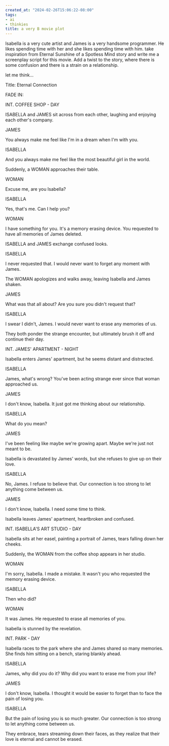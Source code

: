 ```yaml
---
created_at: "2024-02-26T15:06:22-08:00"
tags:
- ai
- thinkies
title: a very B movie plot
---
```


Isabella is a very cute artist and James is a very handsome programmer. He likes spending time with her and she likes spending time with him. take inspiration from Eternal Sunshine of a Spotless Mind story and write me a screenplay script for this movie. Add a twist to the story, where there is some confusion and there is a strain on a relationship.

let me think...

Title: Eternal Connection

FADE IN:

INT. COFFEE SHOP - DAY

ISABELLA and JAMES sit across from each other, laughing and enjoying each other's company.

JAMES

You always make me feel like I'm in a dream when I'm with you.

ISABELLA

And you always make me feel like the most beautiful girl in the world.

Suddenly, a WOMAN approaches their table.

WOMAN

Excuse me, are you Isabella?

ISABELLA

Yes, that's me. Can I help you?

WOMAN

I have something for you. It's a memory erasing device. You requested to have all memories of James deleted.

ISABELLA and JAMES exchange confused looks.

ISABELLA

I never requested that. I would never want to forget any moment with James.

The WOMAN apologizes and walks away, leaving Isabella and James shaken.

JAMES

What was that all about? Are you sure you didn't request that?

ISABELLA

I swear I didn't, James. I would never want to erase any memories of us.

They both ponder the strange encounter, but ultimately brush it off and continue their day.

INT. JAMES' APARTMENT - NIGHT

Isabella enters James' apartment, but he seems distant and distracted.

ISABELLA

James, what's wrong? You've been acting strange ever since that woman approached us.

JAMES

I don't know, Isabella. It just got me thinking about our relationship.

ISABELLA

What do you mean?

JAMES

I've been feeling like maybe we're growing apart. Maybe we're just not meant to be.

Isabella is devastated by James' words, but she refuses to give up on their love.

ISABELLA

No, James. I refuse to believe that. Our connection is too strong to let anything come between us.

JAMES

I don't know, Isabella. I need some time to think.

Isabella leaves James' apartment, heartbroken and confused.

INT. ISABELLA'S ART STUDIO - DAY

Isabella sits at her easel, painting a portrait of James, tears falling down her cheeks.

Suddenly, the WOMAN from the coffee shop appears in her studio.

WOMAN

I'm sorry, Isabella. I made a mistake. It wasn't you who requested the memory erasing device.

ISABELLA

Then who did?

WOMAN

It was James. He requested to erase all memories of you.

Isabella is stunned by the revelation.

INT. PARK - DAY

Isabella races to the park where she and James shared so many memories. She finds him sitting on a bench, staring blankly ahead.

ISABELLA

James, why did you do it? Why did you want to erase me from your life?

JAMES

I don't know, Isabella. I thought it would be easier to forget than to face the pain of losing you.

ISABELLA

But the pain of losing you is so much greater. Our connection is too strong to let anything come between us.

They embrace, tears streaming down their faces, as they realize that their love is eternal and cannot be erased.
